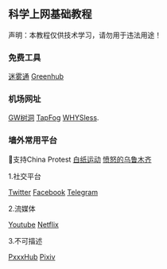 ## 科学上网基础教程

声明：本教程仅供技术学习，请勿用于违法用途！

### 免费工具
[迷雾通](https://github.com/geph-official/geph4-client/wiki/%E8%BF%B7%E9%9B%BE%E9%80%9A%EF%BC%88%E5%85%8D%E7%BF%BB%E5%A2%99%E9%95%9C%E5%83%8F%EF%BC%89) [Greenhub](https://github.com/greenhub-project)

### 机场网址

[GW树洞](https://hello-shudong.com/user) [TapFog](https://www.tapfog.com/#/dashboard) [WHYSless](https://whysless.com/#/login).

### 墙外常用平台

💪支持China Protest
[白纸运动](https://www.baizhi.org/) [愤怒的乌鲁木齐](https://m.youtube.com/watch?v=DPz9nERnnHE)

1.社交平台

[Twitter](https://twitter.com) [Facebook](https://facebook.com) [Telegram](https://telegram.org/)

2.流媒体

[Youtube](https://youtube.com) [Netflix](https://netflix.com)

3.不可描述

[PxxxHub](https://pormhub.com) [Pixiv](https://pixiv.net)
